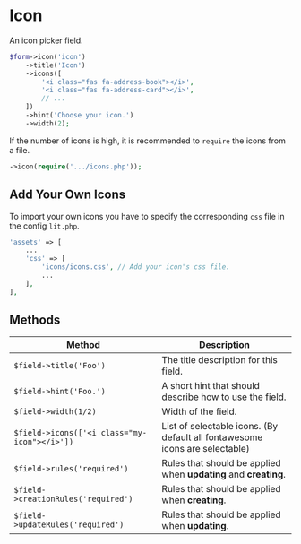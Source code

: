 # Icon

An icon picker field.

```php
$form->icon('icon')
    ->title('Icon')
    ->icons([
        '<i class="fas fa-address-book"></i>',
        '<i class="fas fa-address-card"></i>',
        // ...
    ])
    ->hint('Choose your icon.')
    ->width(2);
```

If the number of icons is high, it is recommended to `require` the icons from a
file.

```php
->icon(require('.../icons.php'));
```

## Add Your Own Icons

To import your own icons you have to specify the corresponding `css` file in the
config `lit.php`.

```php
'assets' => [
    ...
    'css' => [
        'icons/icons.css', // Add your icon's css file.
        ...
    ],
],
```

## Methods

| Method                                       | Description                                                                 |
| -------------------------------------------- | --------------------------------------------------------------------------- |
| `$field->title('Foo')`                       | The title description for this field.                                       |
| `$field->hint('Foo.')`                       | A short hint that should describe how to use the field.                     |
| `$field->width(1/2)`                         | Width of the field.                                                         |
| `$field->icons(['<i class="my-icon"></i>'])` | List of selectable icons. (By default all fontawesome icons are selectable) |
| `$field->rules('required')`                  | Rules that should be applied when **updating** and **creating**.            |
| `$field->creationRules('required')`          | Rules that should be applied when **creating**.                             |
| `$field->updateRules('required')`            | Rules that should be applied when **updating**.                             |
